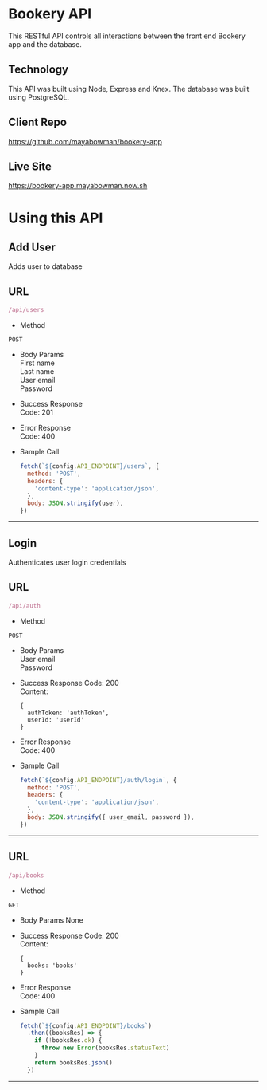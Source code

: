 # Bookery API

This RESTful API controls all interactions between the front end Bookery app and the database.

## Technology

This API was built using Node, Express and Knex. The database was built using PostgreSQL.

## Client Repo

https://github.com/mayabowman/bookery-app

## Live Site

https://bookery-app.mayabowman.now.sh

# Using this API

## Add User
Adds user to database

## URL
```javascript
/api/users
```
* Method
```
POST
```
* Body Params\
  First name\
  Last name\
  User email\
  Password

* Success Response\
  Code: 201

* Error Response\
  Code: 400

* Sample Call
  ```javascript
  fetch(`${config.API_ENDPOINT}/users`, {
    method: 'POST',
    headers: {
      'content-type': 'application/json',
    },
    body: JSON.stringify(user),
  })
  ```

***

## Login
Authenticates user login credentials

## URL
```javascript
/api/auth
```
* Method
```
POST
```
* Body Params\
  User email\
  Password

* Success Response
  Code: 200\
  Content:
  ```
  {
    authToken: 'authToken',
    userId: 'userId'
  }
  ```

* Error Response\
  Code: 400

* Sample Call
  ```javascript
  fetch(`${config.API_ENDPOINT}/auth/login`, {
    method: 'POST',
    headers: {
      'content-type': 'application/json',
    },
    body: JSON.stringify({ user_email, password }),
  })
  ```

***

  ## URL
```javascript
/api/books
```
* Method
```
GET
```
* Body Params
  None

* Success Response
  Code: 200\
  Content:
  ```
  {
    books: 'books'
  }
  ```

* Error Response\
  Code: 400

* Sample Call
  ```javascript
  fetch(`${config.API_ENDPOINT}/books`)
    .then((booksRes) => {
      if (!booksRes.ok) {
        throw new Error(booksRes.statusText)
      }
      return booksRes.json()
    })
  ```

***
